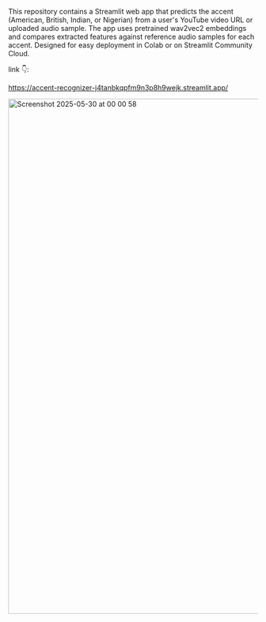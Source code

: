 This repository contains a Streamlit web app that predicts the accent (American, British, Indian, or Nigerian) from a user's YouTube video URL or uploaded audio sample. The app uses pretrained wav2vec2 embeddings and compares extracted features against reference audio samples for each accent. Designed for easy deployment in Colab or on Streamlit Community Cloud.

link 👇:

https://accent-recognizer-j4tanbkqpfm9n3p8h9wejk.streamlit.app/

<img width="1040" alt="Screenshot 2025-05-30 at 00 00 58" src="https://github.com/user-attachments/assets/5831fb51-a56a-45d9-b865-e9789f72c210" />
